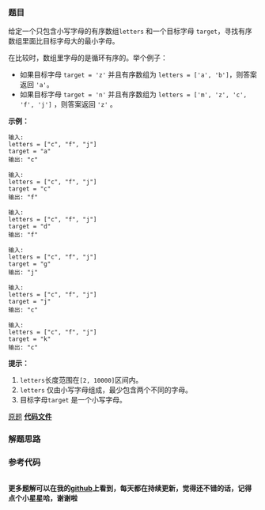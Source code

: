 ### 题目
给定一个只包含小写字母的有序数组`letters` 和一个目标字母 `target`，寻找有序数组里面比目标字母大的最小字母。

在比较时，数组里字母的是循环有序的。举个例子：

  * 如果目标字母 `target = 'z'` 并且有序数组为 `letters = ['a', 'b']`，则答案返回 `'a'`。
  * 如果目标字母 `target = 'n'` 并且有序数组为 `letters = ['m', 'z', 'c', 'f', 'j']` ，则答案返回 `'z'` 。



**示例：**

    
    
    输入:
    letters = ["c", "f", "j"]
    target = "a"
    输出: "c"
    
    输入:
    letters = ["c", "f", "j"]
    target = "c"
    输出: "f"
    
    输入:
    letters = ["c", "f", "j"]
    target = "d"
    输出: "f"
    
    输入:
    letters = ["c", "f", "j"]
    target = "g"
    输出: "j"
    
    输入:
    letters = ["c", "f", "j"]
    target = "j"
    输出: "c"
    
    输入:
    letters = ["c", "f", "j"]
    target = "k"
    输出: "c"
    



**提示：**

  1. `letters`长度范围在`[2, 10000]`区间内。
  2. `letters` 仅由小写字母组成，最少包含两个不同的字母。
  3. 目标字母`target` 是一个小写字母。

[原题](https://leetcode-cn.com/problems/find-smallest-letter-greater-than-target/)    **[代码文件]()**


### 解题思路




### 参考代码

```go


```




**更多题解可以在我的[github](https://github.com/LZH139/leetcode_Go)上看到，每天都在持续更新，觉得还不错的话，记得点个小星星哈，谢谢啦**
